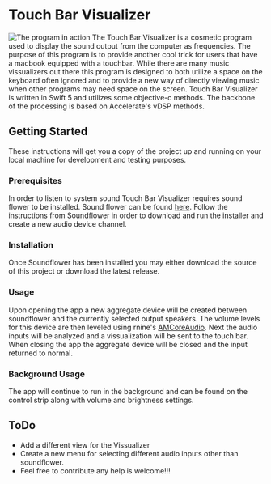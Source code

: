 # Touch Bar Visualizer
![The program in action](visual.png)
The Touch Bar Visualizer is a cosmetic program used to display the sound output from the computer as frequencies. The purpose of this program is to provide another cool trick for users that have a macbook equipped with a touchbar. While there are many music vissualizers out there this program is designed to both utilize a space on the keyboard often ignored and to provide a new way of directly viewing music when other programs may need space on the screen. Touch Bar Visualizer is written in Swift 5 and utilizes some objective-c methods. The backbone of the processing is based on Accelerate's vDSP methods. 

## Getting Started
These instructions will get you a copy of the project up and running on your local machine for development and testing purposes.
### Prerequisites
In order to listen to system sound Touch Bar Visualizer requires sound flower to be installed. Sound flower can be found [here](https://github.com/mattingalls/Soundflower). Follow the instructions from Soundflower in order to download and run the installer and create a new audio device channel.
### Installation
Once Soundflower has been installed you may either download the source of this project or download the latest release.
### Usage
Upon opening the app a new aggregate device will be created between soundflower and the currently selected output speakers. The volume levels for this device are then leveled using rnine's [AMCoreAudio](https://github.com/rnine/AMCoreAudio). Next the audio inputs will be analyzed and a vissualization will be sent to the touch bar. When closing the app the aggregate device will be closed and the input returned to normal. 
### Background Usage
The app will continue to run in the background and can be found on the control strip along with volume and brightness settings. 

## ToDo
- Add a different view for the Vissualizer
- Create a new menu for selecting different audio inputs other than soundflower.
- Feel free to contribute any help is welcome!!!
